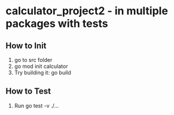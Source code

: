 # calculator_project2 - in multiple packages with tests

## How to Init

1. go to src folder
2. go mod init calculator
3. Try building it: go build

## How to Test

1. Run go test -v ./...
